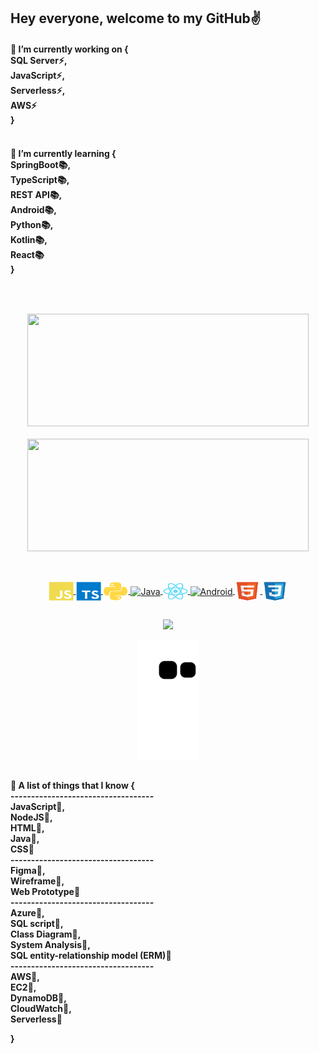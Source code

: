 ## Hey everyone, welcome to my GitHub✌

<h4>
🔭 I’m currently working on { <br>
  SQL Server⚡, <br>
  JavaScript⚡, <br>
  Serverless⚡, <br>
  AWS⚡ <br>
  } <br><br>
</h4>

<h4>
🌱 I’m currently learning { <br>
  SpringBoot📚, <br>
  TypeScript📚, <br>
  REST API📚, <br>
  Android📚, <br>
  Python📚, <br>
  Kotlin📚, <br>
  React📚 <br>
  } <br><br>
</h4> 
 
  ##
  
  <br>
  <div align="center">
  <a href="https://github.com/gui0103">
  <img height="180em" width="450em" 
       src="https://github-readme-stats.vercel.app/api?username=gui0103&show_icons=true&theme=tokyonight&include_all_commits=true&count_private=true"/> <br> <br>
  <img height="180em" width="450em" 
       src="https://github-readme-stats.vercel.app/api/top-langs/?username=gui0103&layout=compact&langs_count=7&theme=tokyonight"/>
</div> 
  
   ##
  
  <br>
  <div align="center">
  <img align="center" alt="Js" height="30" width="40" src="https://raw.githubusercontent.com/devicons/devicon/master/icons/javascript/javascript-plain.svg">
  <img align="center" alt="Ts" height="30" width="40" src="https://raw.githubusercontent.com/devicons/devicon/master/icons/typescript/typescript-plain.svg">
  <img align="center" alt="Python" height="30" width="40" src="https://raw.githubusercontent.com/devicons/devicon/master/icons/python/python-plain.svg">
  <img align="center" alt="Java" height="30" width="40" src="https://cdn.jsdelivr.net/gh/devicons/devicon/icons/java/java-original.svg">
  <img align="center" alt="React" height="30" width="40" src="https://raw.githubusercontent.com/devicons/devicon/master/icons/react/react-original.svg">
  <img align="center" alt="Android" height="30" width="40" src="https://cdn.jsdelivr.net/gh/devicons/devicon/icons/android/android-plain.svg">
  <img align="center" alt="HTML" height="30" width="40" src="https://raw.githubusercontent.com/devicons/devicon/master/icons/html5/html5-original.svg">
  <img align="center" alt="CSS" height="30" width="40" src="https://raw.githubusercontent.com/devicons/devicon/master/icons/css3/css3-original.svg"> 
  </div>
  
  ##
 
<div align="center">
  <a href="https://www.linkedin.com/in/guilherme-de-carvalho-costa-27691a20a/" target="_blank"><img src="https://img.shields.io/badge/-LinkedIn-%230077B5?style=for-the-badge&logo=linkedin&logoColor=white" target="_blank"></a> 
 
  ![Snake animation](https://github.com/rafaballerini/rafaballerini/blob/output/github-contribution-grid-snake.svg)
 
</div>
  
  ##

<h4>
📍 A list of things that I know { <br>
  ----------------------------------- <br>
  JavaScript🎯, <br>
  NodeJS🎯, <br>
  HTML🎯, <br>
  Java🎯, <br>
  CSS🎯 <br>
  ----------------------------------- <br>
  Figma🎯, <br>
  Wireframe🎯, <br>
  Web Prototype🎯 <br>
  ----------------------------------- <br>
  Azure🎯, <br>
  SQL script🎯, <br>
  Class Diagram🎯, <br>
  System Analysis🎯, <br>
  SQL entity-relationship model (ERM)🎯 <br>
  ----------------------------------- <br>
  AWS🎯, <br>
  EC2🎯, <br>
  DynamoDB🎯, <br>
  CloudWatch🎯, <br>
  Serverless🎯 <br>
  
  } <br><br>
</h4> 

